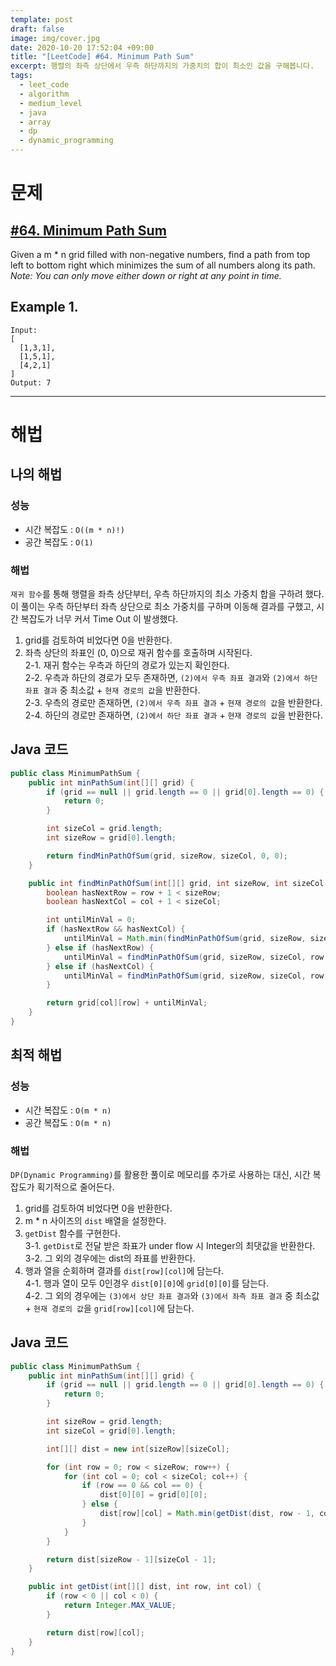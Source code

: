 ```yaml
---
template: post
draft: false
image: img/cover.jpg
date: 2020-10-20 17:52:04 +09:00
title: "[LeetCode] #64. Minimum Path Sum"
excerpt: 행렬의 좌측 상단에서 우측 하단까지의 가중치의 합이 최소인 값을 구해봅니다.
tags:
  - leet_code
  - algorithm
  - medium_level
  - java
  - array
  - dp
  - dynamic_programming
---
```


# 문제
## [#64. Minimum Path Sum](https://leetcode.com/problems/minimum-path-sum/)
Given a m * n grid filled with non-negative numbers, find a path from top left to bottom right which minimizes the sum of all numbers along its path.  
*Note: You can only move either down or right at any point in time.*

## Example 1.
```
Input:
[
  [1,3,1],
  [1,5,1],
  [4,2,1]
]
Output: 7
```

---

# 해법
## 나의 해법
### 성능
- 시간 복잡도 : `O((m * n)!)`
- 공간 복잡도 : `O(1)`

### 해법
`재귀 함수`를 통해 행렬을 좌측 상단부터, 우측 하단까지의 최소 가중치 합을 구하려 했다.  
이 풀이는 우측 하단부터 좌측 상단으로 최소 가중치를 구하며 이동해 결과를 구했고, 시간 복잡도가 너무 커서 Time Out 이 발생했다.
1. grid를 검토하여 비었다면 0을 반환한다.  
2. 좌측 상단의 좌표인 (0, 0)으로 재귀 함수를 호출하며 시작된다.  
2-1. 재귀 함수는 우측과 하단의 경로가 있는지 확인한다.  
2-2. 우측과 하단의 경로가 모두 존재하면, `(2)에서 우측 좌표 결과`와 `(2)에서 하단 좌표 결과` 중 최소값 + `현재 경로의 값`을 반환한다.  
2-3. 우측의 경로만 존재하면, `(2)에서 우측 좌표 결과` + `현재 경로의 값`을 반환한다.  
2-4. 하단의 경로만 존재하면, `(2)에서 하단 좌표 결과` + `현재 경로의 값`을 반환한다.  

## Java 코드
```java
public class MinimumPathSum {
	public int minPathSum(int[][] grid) {
		if (grid == null || grid.length == 0 || grid[0].length == 0) {
			return 0;
		}

		int sizeCol = grid.length;
		int sizeRow = grid[0].length;

		return findMinPathOfSum(grid, sizeRow, sizeCol, 0, 0);
	}

	public int findMinPathOfSum(int[][] grid, int sizeRow, int sizeCol, int row, int col) {
		boolean hasNextRow = row + 1 < sizeRow;
		boolean hasNextCol = col + 1 < sizeCol;

		int untilMinVal = 0;
		if (hasNextRow && hasNextCol) {
			untilMinVal = Math.min(findMinPathOfSum(grid, sizeRow, sizeCol, row + 1, col), findMinPathOfSum(grid, sizeRow, sizeCol, row, col + 1));
		} else if (hasNextRow) {
			untilMinVal = findMinPathOfSum(grid, sizeRow, sizeCol, row + 1, col);
		} else if (hasNextCol) {
			untilMinVal = findMinPathOfSum(grid, sizeRow, sizeCol, row, col + 1);
		}

		return grid[col][row] + untilMinVal;
	}
}
```

## 최적 해법
### 성능
- 시간 복잡도 : `O(m * n)`
- 공간 복잡도 : `O(m * n)`

### 해법
`DP(Dynamic Programming)`를 활용한 풀이로 메모리를 추가로 사용하는 대신, 시간 복잡도가 획기적으로 줄어든다.  
1. grid를 검토하여 비었다면 0을 반환한다.  
2. m * n 사이즈의 `dist` 배열을 설정한다.  
3. `getDist` 함수를 구현한다.  
3-1. `getDist`로 전달 받은 좌표가 under flow 시 Integer의 최댓값을 반환한다.  
3-2. 그 외의 경우에는 dist의 좌표를 반환한다.  
4. 행과 열을 순회하며 결과를 `dist[row][col]`에 담는다.  
4-1. 행과 열이 모두 0인경우 `dist[0][0]`에 `grid[0][0]`를 담는다.  
4-2. 그 외의 경우에는 `(3)에서 상단 좌표 결과`와 `(3)에서 좌측 좌표 결과` 중 최소값 + `현재 경로의 값`을 `grid[row][col]`에 담는다.  

## Java 코드
```java
public class MinimumPathSum {
	public int minPathSum(int[][] grid) {
		if (grid == null || grid.length == 0 || grid[0].length == 0) {
			return 0;
		}

		int sizeRow = grid.length;
		int sizeCol = grid[0].length;

		int[][] dist = new int[sizeRow][sizeCol];

		for (int row = 0; row < sizeRow; row++) {
			for (int col = 0; col < sizeCol; col++) {
				if (row == 0 && col == 0) {
					dist[0][0] = grid[0][0];
				} else {
					dist[row][col] = Math.min(getDist(dist, row - 1, col), getDist(dist, row, col - 1)) + grid[row][col];
				}
			}
		}

		return dist[sizeRow - 1][sizeCol - 1];
	}

	public int getDist(int[][] dist, int row, int col) {
		if (row < 0 || col < 0) {
			return Integer.MAX_VALUE;
		}

		return dist[row][col];
	}
}
```

